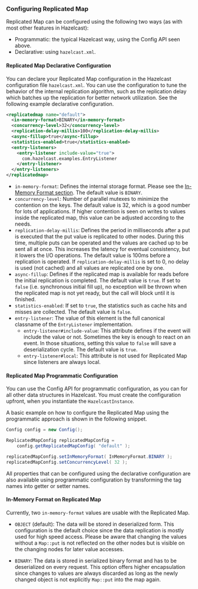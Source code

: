 
### Configuring Replicated Map

Replicated Map can be configured using the following two ways (as with most other features in Hazelcast):

- Programmatic: the typical Hazelcast way, using the Config API seen above.
- Declarative: using `hazelcast.xml`.

#### Replicated Map Declarative Configuration

You can declare your Replicated Map configuration in the Hazelcast configuration file `hazelcast.xml`. You can use the configuration to tune the behavior of the internal replication algorithm, such as the replication delay which batches up the replication
for better network utilization. See the following example declarative configuration.

```xml
<replicatedmap name="default">
  <in-memory-format>BINARY</in-memory-format>
  <concurrency-level>32</concurrency-level>
  <replication-delay-millis>100</replication-delay-millis>
  <async-fillup>true</async-fillup>
  <statistics-enabled>true</statistics-enabled>
  <entry-listeners>
    <entry-listener include-value="true">
      com.hazelcast.examples.EntryListener
    </entry-listener>
  </entry-listeners>
</replicatedmap>
```

- `in-memory-format`: Defines the internal storage format.  Please see the [In-Memory Format section](#in-memory-format-on-replicated-map). The default value is `BINARY`.
- `concurrency-level`: Number of parallel mutexes to minimize the contention on the keys. The default value is 32, which is a good number for lots of applications. If higher contention is seen on writes to values inside the replicated map, this value can be adjusted according to the needs.
- `replication-delay-millis`: Defines the period in milliseconds after a put is executed that the put value is replicated to other nodes. During this time, multiple puts can be operated and the values are cached up to be sent all at once. This increases the latency for eventual consistency, but it lowers the I/O operations. The default value is 100ms before a replication is operated. If `replication-delay-millis` is set to 0, no delay is used (not cached) and all values are replicated one by one.
- `async-fillup`: Defines if the replicated map is available for reads before the initial replication is completed. The default value is `true`. If set to `false` (i.e. synchronous initial fill up), no exception will be thrown when the replicated map is not yet ready, but the call will block until it is finished.
- `statistics-enabled`: If set to `true`, the statistics such as cache hits and misses are collected. The default value is `false`.
- `entry-listener`: The value of this element is the full canonical classname of the `EntryListener` implementation.
  - `entry-listener#include-value`: This attribute defines if the event will include the value or not. Sometimes the key is enough to react on an event. In those situations, setting this value to `false` will save a deserialization cycle. The default value is `true`.
  - `entry-listener#local`: This attribute is not used for Replicated Map since listeners are always local.

#### Replicated Map Programmatic Configuration

You can use the Config API for programmatic configuration, as you can for all other data structures in Hazelcast. You must create the configuration upfront, when you instantiate the `HazelcastInstance`.

A basic example on how to configure the Replicated Map using the programmatic approach is shown in the following snippet.

```java
Config config = new Config();

ReplicatedMapConfig replicatedMapConfig =
    config.getReplicatedMapConfig( "default" );

replicatedMapConfig.setInMemoryFormat( InMemoryFormat.BINARY );
replicatedMapConfig.setConcurrencyLevel( 32 );
```

All properties that can be configured using the declarative configuration are also available using programmatic configuration
by transforming the tag names into getter or setter names.

#### In-Memory Format on Replicated Map

Currently, two `in-memory-format` values are usable with the Replicated Map.

- `OBJECT` (default): The data will be stored in deserialized form. This configuration is the default choice since
the data replication is mostly used for high speed access. Please be aware that changing the values without a `Map::put` is
not reflected on the other nodes but is visible on the changing nodes for later value accesses.

- `BINARY`: The data is stored in serialized binary format and has to be deserialized on every request. This
option offers higher encapsulation since changes to values are always discarded as long as the newly changed object is
not explicitly `Map::put` into the map again.
